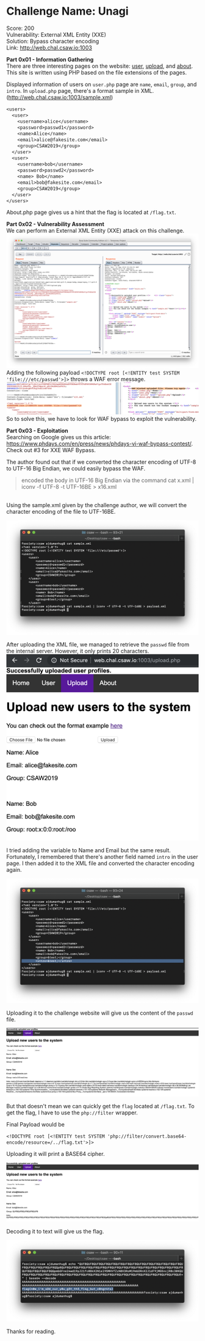 # Challenge Name: Unagi
Score: 200 <br>
Vulnerability: External XML Entity (XXE) <br>
Solution: Bypass character encoding <br>
Link: http://web.chal.csaw.io:1003

**Part 0x01 - Information Gathering** <br>
There are three interesting pages on the website: [user](http://web.chal.csaw.io:1003/user.php), [upload](http://web.chal.csaw.io:1003/upload.php), and [about](http://web.chal.csaw.io:1003/about.php). This site is written using PHP based on the file extensions of the pages.

Displayed information of users on `user.php` page are `name`, `email`, `group`, and `intro`. In `upload.php` page, there's a format sample in XML. (http://web.chal.csaw.io:1003/sample.xml)
```
<users>
  <user>
    <username>alice</username>
    <password>passwd1</password>
    <name>Alice</name>
    <email>alice@fakesite.com</email>
    <group>CSAW2019</group>
  </user>
  <user>
    <username>bob</username>
    <password>passwd2</password>
    <name> Bob</name>
    <email>bob@fakesite.com</email>
    <group>CSAW2019</group>
  </user>
</users>
```
About.php page gives us a hint that the flag is located at `/flag.txt`.

**Part 0x02 - Vulnerability Assessment** <br>
We can perform an External XML Entity (XXE) attack on this challenge.
![](https://github.com/ajdumanhug/ctf/blob/master/web/xxe/files/Screen%20Shot%202019-09-14%20at%2011.51.22%20PM.png)
Adding the following payload `<!DOCTYPE root [<!ENTITY test SYSTEM 'file:///etc/passwd'>]>` throws a WAF error message.
![](https://github.com/ajdumanhug/ctf/blob/master/web/xxe/files/Screen%20Shot%202019-09-14%20at%2011.56.02%20PM.png)
So to solve this, we have to look for WAF bypass to exploit the vulnerability.

**Part 0x03 - Exploitation** <br>
Searching on Google gives us this article: https://www.phdays.com/en/press/news/phdays-vi-waf-bypass-contest/. Check out #3 for XXE WAF Bypass. 
<br>

The author found out that if we converted the character encoding of UTF-8 to UTF-16 Big Endian, we could easily bypass the WAF.
> encoded the body in UTF-16 Big Endian via the command cat x.xml | iconv -f UTF-8 -t UTF-16BE > x16.xml
<br>
Using the sample.xml given by the challenge author, we will convert the character encoding of the file to UTF-16BE.

![](https://github.com/ajdumanhug/ctf/blob/master/web/xxe/files/Screen%20Shot%202019-09-15%20at%2012.04.27%20AM.png)

After uploading the XML file, we managed to retrieve the `passwd` file from the internal server. However, it only prints 20 characters.
![](https://github.com/ajdumanhug/ctf/blob/master/web/xxe/files/Screen%20Shot%202019-09-15%20at%2012.19.54%20AM.png)

I tried adding the variable to Name and Email but the same result. Fortunately, I remembered that there's another field named `intro` in the user page. I then added it to the XML file and converted the character encoding again.

![](https://github.com/ajdumanhug/ctf/blob/master/web/xxe/files/Screen%20Shot%202019-09-15%20at%2012.18.19%20AM.png)

Uploading it to the challenge website will give us the content of the `passwd` file.

![](https://github.com/ajdumanhug/ctf/blob/master/web/xxe/files/Screen%20Shot%202019-09-15%20at%2012.24.21%20AM.png)

But that doesn't mean we can quickly get the `flag` located at `/flag.txt`. To get the flag, I have to use the `php://filter` wrapper.

Final Payload would be 
```
<!DOCTYPE root [<!ENTITY test SYSTEM 'php://filter/convert.base64-encode/resource=/../flag.txt'>]>
```

Uploading it will print a BASE64 cipher.

![](https://github.com/ajdumanhug/ctf/blob/master/web/xxe/files/Screen%20Shot%202019-09-15%20at%2012.33.08%20AM.png)

Decoding it to text will give us the flag.

![](https://github.com/ajdumanhug/ctf/blob/master/web/xxe/files/Screen%20Shot%202019-09-15%20at%2012.35.00%20AM.png)

Thanks for reading.
